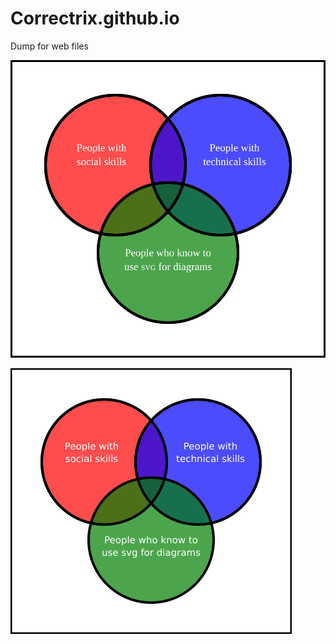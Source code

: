 # Correctrix.github.io
Dump for web files

![Diagram](vector.svg?raw=true "Venn diagram - svg")

![Diagram](vector.png?raw=true "Venn diagram - png")
